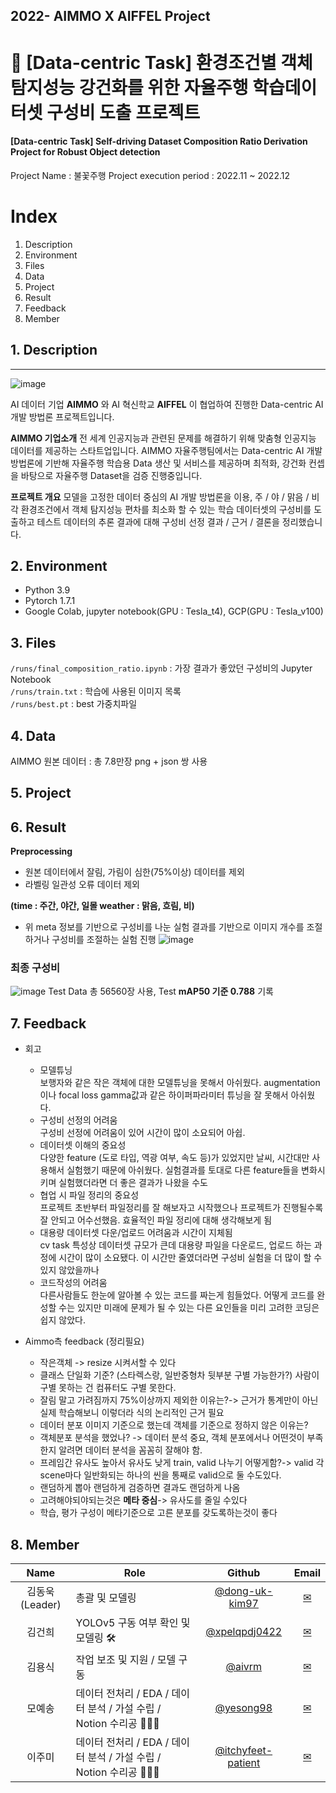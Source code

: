 ## 2022- AIMMO X AIFFEL Project

# 🚚 [Data-centric Task] 환경조건별 객체 탐지성능 강건화를 위한 자율주행 학습데이터셋 구성비 도출 프로젝트
#### [Data-centric Task] Self-driving Dataset Composition Ratio Derivation Project for Robust Object detection

Project Name : 불꽃주행 
Project execution period : 2022.11 ~ 2022.12

# Index
1. Description
2. Environment
3. Files
4. Data
5. Project
6. Result
7. Feedback
8. Member
   
## 1. Description
---
![image](https://user-images.githubusercontent.com/108614874/206998885-cd327b15-e806-42f0-b502-04f1df61854d.png)

AI 데이터 기업 **AIMMO** 와 AI 혁신학교 **AIFFEL** 이 협업하여 진행한 Data-centric AI 개발 방법론 프로젝트입니다.

**AIMMO 기업소개**
전 세계 인공지능과 관련된 문제를 해결하기 위해 맞춤형 인공지능 데이터를 제공하는 스타트업입니다. AIMMO 자율주행팀에서는 Data-centric AI 개발 방법론에 기반해 자율주행 학습용 Data 생산 및 서비스를 제공하며 최적화, 강건화 컨셉을 바탕으로 자율주행 Dataset을 검증 진행중입니다. 

**프로젝트 개요**
모델을 고정한 데이터 중심의 AI 개발 방법론을 이용, 주 / 야 / 맑음 / 비 각 환경조건에서 객체 탐지성능 편차를 최소화 할 수 있는 학습 데이터셋의 구성비를 도출하고 테스트 데이터의 추론 결과에 대해 구성비 선정 결과 / 근거 / 결론을 정리했습니다.

## 2. Environment  
* Python 3.9
* Pytorch 1.7.1
* Google Colab, jupyter notebook(GPU : Tesla_t4), GCP(GPU : Tesla_v100)

## 3. Files
`/runs/final_composition_ratio.ipynb` : 가장 결과가 좋았던  구성비의 Jupyter Notebook  
`/runs/train.txt` : 학습에 사용된 이미지 목록  
`/runs/best.pt` : best 가중치파일  

## 4. Data
AIMMO 원본 데이터 : 총 7.8만장 png + json 쌍 사용

## 5. Project 

## 6. Result
**Preprocessing**
* 원본 데이터에서 잘림, 가림이 심한(75%이상) 데이터를 제외
* 라벨링 일관성 오류 데이터 제외

**(time : 주간, 야간, 일몰 weather : 맑음, 흐림, 비)**
* 위 meta 정보를 기반으로 구성비를 나눈 실험 결과를 기반으로 이미지 개수를 조절하거나 구성비를 조절하는 실험 진행
![image](https://user-images.githubusercontent.com/108614874/207001283-79741e2a-ba11-4ee1-99c6-ec8e73b001f7.png)

### 최종 구성비 
![image](https://user-images.githubusercontent.com/108614874/207000994-8a86e8e8-5979-4017-b693-7a1fc52f4ef4.png)
Test Data 총 56560장 사용, Test **mAP50 기준 0.788** 기록

## 7. Feedback
* 회고
	* 모델튜닝  
	보행자와 같은 작은 객체에 대한 모델튜닝을 못해서 아쉬웠다.
	augmentation이나 focal loss gamma값과 같은 하이퍼파라미터 튜닝을 잘 못해서 아쉬웠다.
	* 구성비 선정의 어려움  
	구성비 선정에 어려움이 있어 시간이 많이 소요되어 아쉽.
	* 데이터셋 이해의 중요성  
	다양한 feature (도로 타입, 역광 여부, 속도 등)가 있었지만 날씨, 시간대만 사용해서 실험했기 때문에 아쉬웠다. 실험결과를 토대로 다른 feature들을 변화시키며 실험했더라면 더 좋은 결과가 나왔을 수도
	* 협업 시 파일 정리의 중요성  
	프로젝트 초반부터 파일정리를 잘 해보자고 시작했으나 프로젝트가 진행될수록 잘 안되고 어수선했음. 효율적인 파일 정리에 대해 생각해보게 됨
	* 대용량 데이터셋 다운/업로드 어려움과 시간이 지체됨  
	cv task 특성상 데이터셋 규모가 큰데 대용량 파일을 다운로드, 업로드 하는 과정에 시간이 많이 소요됐다. 이 시간만 줄였더라면 구성비 실험을 더 많이 할 수 있지 않았을까나
	* 코드작성의 어려움  
	다른사람들도 한눈에 알아볼 수 있는 코드를 짜는게 힘들었다. 어떻게 코드를 완성할 수는 있지만 미래에 문제가 될 수 있는 다른 요인들을 미리 고려한 코딩은 쉽지 않았다.


* Aimmo측 feedback (정리필요)  
	-   작은객체 -> resize 시켜서할 수 있다
	-   클래스 단일화 기준? (스타렉스랑, 일반중형차 뒷부분 구별 가능한가?) 사람이 구별 못하는 건 컴퓨터도 구별 못한다.
	-   잘림 말고 가려짐까지 75%이상까지 제외한 이유는?-> 근거가 통계만이 아닌 실제 학습해보니 이렇더라 식의 논리적인 근거 필요
	-   데이터 분포 이미지 기준으로 했는데 객체를 기준으로 정하지 않은 이유는?
	-   객체분포 분석을 했었나? -> 데이터 분석 중요, 객체 분포에서나 어떤것이 부족한지 알려면 데이터 분석을 꼼꼼히 잘해야 함.
	-   프레임간 유사도 높아서 유사도 낮게 train, valid 나누기 어떻게함?-> valid 각 scene마다 일반화되는 하나의 씬을 통째로 valid으로 둘 수도있다.
	-   랜덤하게 뽑아 랜덤하게 검증하면 결과도 랜덤하게 나옴
	-   고려해야되야되는것은 **메타 중심**-> 유사도를 줄일 수있다
	-   학습, 평가 구성이 메타기준으로 고른 분포를 갖도록하는것이 좋다

## 8. Member
| Name           | Role                                                              |                           Github                           |         Email         |
|:----------------:|-------------------------------------------------------------------|:----------------------------------------------------------:|:---------------------:|
| 김동욱 (Leader) | 총괄 및 모델링                                                    | [@dong-uk-kim97](https://github.com/dong-uk-kim97)         |                       [✉](kdw24739577@gmail.com)|
| 김건희         | YOLOv5 구동 여부 확인 및 모델링 🛠                                 | [@xpelqpdj0422](https://github.com/xpelqpdj0422)           |                       [✉](xpelqpdj0422@gmail.com)|
| 김용식         | 작업 보조 및 지원 / 모델 구동                                     | [@aivrm](https://github.com/aivrm)                         |                [✉](a01023820775@gmail.com)         |
| 모예송         | 데이터 전처리 / EDA / 데이터 분석 / 가설 수립 / Notion 수리공 👩🏻‍🔧 | [@yesong98](https://github.com/yesong98)                   |                       [✉](yesongmo98@gmail.com)|
| 이주미         | 데이터 전처리 / EDA / 데이터 분석 / 가설 수립 / Notion 수리공 👩🏻‍🔧 | [@itchyfeet-patient](https://github.com/itchyfeet-patient) | [✉](jumi.lee106@gmail.com) |
